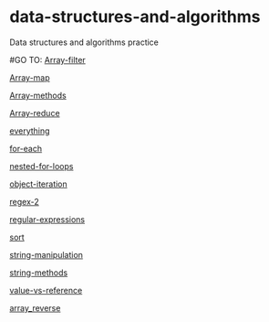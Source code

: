 # data-structures-and-algorithms
Data structures and algorithms practice

#GO TO:
[Array-filter](./code-challenges/301/array-filter)

[Array-map](./code-challenges/301/array-map)

[Array-methods](./code-challenges/301/array-methods)

[Array-reduce](./code-challenges/301/array-reduce)

[everything](./code-challenges/301/everything)

[for-each](./code-challenges/301/for-each)

[nested-for-loops](./code-challenges/301/nested-for-loops)

[object-iteration](./code-challenges/301/object-iteration)

[regex-2](./code-challenges/301/regex-2)

[regular-expressions](./code-challenges/301/regular-expressions)

[sort](./code-challenges/301/sort)

[string-manipulation](./code-challenges/301/string-manipulation)

[string-methods](./code-challenges/301/string-methods)

[value-vs-reference](./code-challenges/301/value-vs-reference)

[array_reverse](./code-challenges/401/array_reverse)
